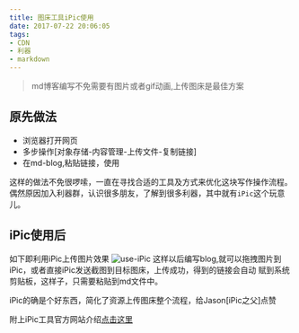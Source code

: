 ```yaml
---
title: 图床工具iPic使用
date: 2017-07-22 20:06:05
tags:
- CDN
- 利器
- markdown
---
```

> md博客编写不免需要有图片或者gif动画,上传图床是最佳方案

## 原先做法
+ 浏览器打开网页
+ 多步操作[对象存储-内容管理-上传文件-复制链接]
+ 在md-blog,粘贴链接，使用

这样的做法不免很啰嗦，一直在寻找合适的工具及方式来优化这块写作操作流程。
偶然原因加入利器群，认识很多朋友，了解到很多利器，其中就有`iPic`这个玩意儿。

## iPic使用后
如下即利用iPic上传图片效果
![use-iPic](http://or0g12e5e.bkt.clouddn.com/blog/2017-07-22-121516.jpg)
这样以后编写blog,就可以拖拽图片到iPic，或者直接iPic发送截图到目标图床，上传成功，得到的链接会自动
赋到系统剪贴板，这样子，只需要粘贴到md文件中。

iPic的确是个好东西，简化了资源上传图床整个流程，给Jason[iPic之父]点赞

附上iPic工具官方网站介绍[点击这里](https://toolinbox.net/iPic/)